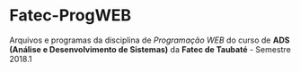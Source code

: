 # Fatec-ProgWEB
Arquivos e programas da disciplina de *Programação WEB* do curso de **ADS (Análise e Desenvolvimento de Sistemas)** da **Fatec de Taubaté** - Semestre 2018.1
